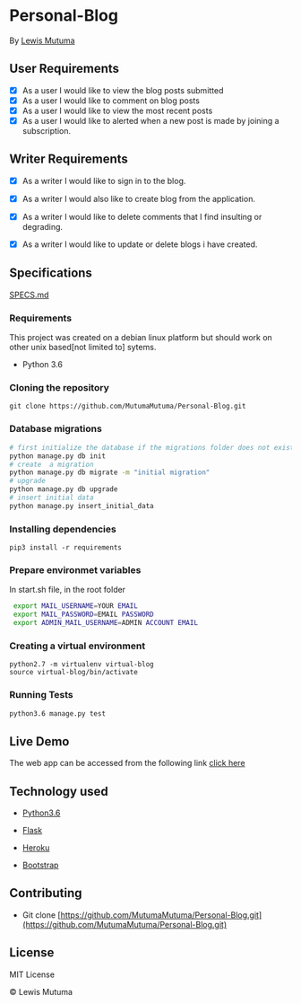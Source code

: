 # Personal-Blog

 By [Lewis Mutuma](https://mutumamutuma.github.io/Portfolio/)

## User Requirements

+ [x] As a user I would like to view the blog posts submitted
+ [x] As a user I would like to comment on blog posts
+ [x] As a user I would like to view the most recent posts
+ [x] As a user I would like to alerted when a new post is made by joining a subscription.

## Writer Requirements

+ [x] As a writer I would like to sign in to the blog.
+ [x] As a writer I would also like to create blog from the application.
+ [x] As a writer I would like to delete comments that I find insulting or degrading.
+ [x] As a writer I would like to update or delete blogs i have created.


## Specifications

[SPECS.md](https://github.com/MutumaMutuma/Personal-Blog/blob/master/specs.md)

### Requirements
This project was created on a debian linux platform but should work on other unix based[not limited to] sytems.

* Python 3.6

### Cloning the repository

```git clone https://github.com/MutumaMutuma/Personal-Blog.git```


### Database migrations

```bash
# first initialize the database if the migrations folder does not exist
python manage.py db init
# create  a migration
python manage.py db migrate -m "initial migration"
# upgrade
python manage.py db upgrade
# insert initial data
python manage.py insert_initial_data
```

### Installing dependencies

```
pip3 install -r requirements
```

### Prepare environmet variables

In start.sh file, in the root folder

```bash
 export MAIL_USERNAME=YOUR EMAIL
 export MAIL_PASSWORD=EMAIL PASSWORD
 export ADMIN_MAIL_USERNAME=ADMIN ACCOUNT EMAIL
```



### Creating a virtual environment

```
python2.7 -m virtualenv virtual-blog
source virtual-blog/bin/activate
```
### Running Tests

```bash
python3.6 manage.py test
```


## Live Demo

The web app can be accessed from the following link
[click here]()


## Technology used

* [Python3.6](https://www.python.org/)

* [Flask](http://flask.pocoo.org/)

* [Heroku](https://heroku.com)

* [Bootstrap](https://bootstrapcdn.com)

## Contributing

- Git clone [https://github.com/MutumaMutuma/Personal-Blog.git](https://github.com/MutumaMutuma/Personal-Blog.git) 


## License

MIT License

&copy; Lewis Mutuma

